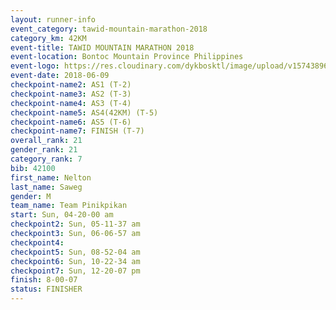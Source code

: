 ```yaml
---
layout: runner-info 
event_category: tawid-mountain-marathon-2018 
category_km: 42KM 
event-title: TAWID MOUNTAIN MARATHON 2018 
event-location: Bontoc Mountain Province Philippines 
event-logo: https://res.cloudinary.com/dykbosktl/image/upload/v1574389629/Logo/tawid2018_logo_t3op5o.png 
event-date: 2018-06-09 
checkpoint-name2: AS1 (T-2) 
checkpoint-name3: AS2 (T-3) 
checkpoint-name4: AS3 (T-4) 
checkpoint-name5: AS4(42KM) (T-5) 
checkpoint-name6: AS5 (T-6) 
checkpoint-name7: FINISH (T-7) 
overall_rank: 21
gender_rank: 21
category_rank: 7
bib: 42100
first_name: Nelton
last_name: Saweg
gender: M
team_name: Team Pinikpikan
start: Sun, 04-20-00 am
checkpoint2: Sun, 05-11-37 am
checkpoint3: Sun, 06-06-57 am
checkpoint4: 
checkpoint5: Sun, 08-52-04 am
checkpoint6: Sun, 10-22-34 am
checkpoint7: Sun, 12-20-07 pm
finish: 8-00-07
status: FINISHER
---
```

